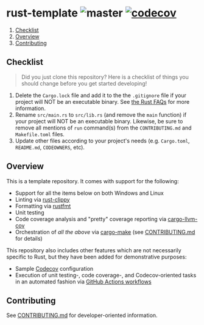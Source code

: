 # rust-template ![master](https://github.com/cooperwalbrun/rust-template/workflows/master/badge.svg) [![codecov](https://codecov.io/gh/cooperwalbrun/rust-template/branch/master/graph/badge.svg?token=SFH1NL79H4)](https://codecov.io/gh/cooperwalbrun/rust-template)

1. [Checklist](#checklist)
2. [Overview](#overview)
3. [Contributing](#contributing)

## Checklist

>Did you just clone this repository? Here is a checklist of things you should change before you get
>started developing!

1. Delete the `Cargo.lock` file and add it to the the `.gitignore` file if your project will NOT be
   an executable binary. See
   [the Rust FAQs](https://doc.rust-lang.org/cargo/faq.html#why-do-binaries-have-cargolock-in-version-control-but-not-libraries)
   for more information.
2. Rename `src/main.rs` to `src/lib.rs` (and remove the `main` function) if your project will NOT be
   an executable binary. Likewise, be sure to remove all mentions of `run` command(s) from the
   `CONTRIBUTING.md` and `Makefile.toml` files.
3. Update other files according to your project's needs (e.g. `Cargo.toml`, `README.md`,
   `CODEOWNERS`, etc).

## Overview

This is a template repository. It comes with support for the following:

* Support for all the items below on both Windows and Linux
* Linting via [rust-clippy](https://github.com/rust-lang/rust-clippy)
* Formatting via [rustfmt](https://github.com/rust-lang/rustfmt)
* Unit testing
* Code coverage analysis and "pretty" coverage reporting via
  [cargo-llvm-cov](https://github.com/taiki-e/cargo-llvm-cov)
* Orchestration of *all the above* via [cargo-make](https://github.com/sagiegurari/cargo-make)
(see [CONTRIBUTING.md](CONTRIBUTING.md) for details)

This repository also includes other features which are not necessarily specific to Rust, but they
have been added for demonstrative purposes:

* Sample [Codecov](https://app.codecov.io) configuration
* Execution of unit testing-, code coverage-, and Codecov-oriented tasks in an automated fashion via
  [GitHub Actions workflows](https://docs.github.com/en/actions)

## Contributing

See [CONTRIBUTING.md](CONTRIBUTING.md) for developer-oriented information.
